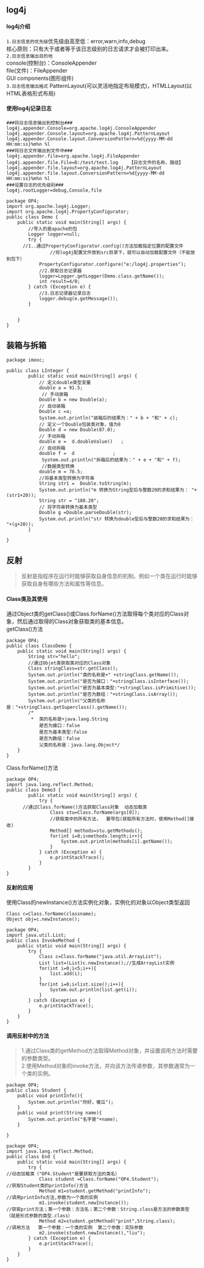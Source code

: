 ## log4j
#### log4j介绍
`1.日志信息的优先级`优先级由高至低：error,warn,info,debug<br/>
核心原则：只有大于或者等于该日志级别的日志请求才会被打印出来。<br/>
`2.日志信息输出目的地`<br/>
console(控制台)：ConsoleAppender<br/>
file(文件)：FileAppender<br/>
GUI components(图形组件)<br/>
`3.日志信息输出格式`
PatternLayout(可以灵活地指定布局模式)，HTMLLayout(以HTML表格形式布局)
#### 使用log4j记录日志
```
###将日志信息输出到控制台###
log4j.appender.Console=org.apache.log4j.ConsoleAppender
log4j.appender.Console.layout=org.apache.log4j.PatternLayout
log4j.appender.Console.layout.ConversionPattern=%d{yyyy-MM-dd HH:mm:ss}%m%n %l
###将日志文件输出到文件中###
log4j.appender.file=org.apache.log4j.FileAppender
log4j.appender.file.File=D:/test/test.log    【日志文件的名称，路径】
log4j.appender.file.layout=org.apache.log4j.PatternLayout
log4j.appender.file.layout.ConversionPattern=%d{yyyy-MM-dd HH:mm:ss}%m%n %l
###设置日志的优先级别###
log4j.rootLogger=debug,Console,file
```
```
package OP4;
import org.apache.log4j.Logger;
import org.apache.log4j.PropertyConfigurator;
public class Demo {
	public static void main(String[] args) {
		//导入的是apache的包
		Logger logger=null;
		try {
      //1..通过PropertyConfigurator.config()方法加载指定位置的配置文件
			    //将log4j配置文件放到src目录下，就可以自动加载配置文件（不能放到包下）
			PropertyConfigurator.configure("e:/log4j.properties");
			//2.获取日志记录器
			logger=Logger.getLogger(Demo.class.getName());
			int result=4/0;
		} catch (Exception e) {
			//3.日志记录器记录日志
			logger.debug(e.getMessage());
		}
		
		
	}
}

```
## 装箱与拆箱
```
package imooc;

public class LInteger {
	    public static void main(String[] args) {
	        // 定义double类型变量
			double a = 91.5; 
	         // 手动装箱
			Double b = new Double(a);       	        
	        // 自动装箱
			Double c =a;
	        System.out.println("装箱后的结果为：" + b + "和" + c);	        
	        // 定义一个Double包装类对象，值为8
			Double d = new Double(87.0);	        
	        // 手动拆箱
			double e =  d.doubleValue()   ;	        
	        // 自动拆箱
			double f =  d              ;	        
	         System.out.println("拆箱后的结果为：" + e + "和" + f);	         
	         //数据类型转换
	     	double m = 78.5;
			//将基本类型转换为字符串
			String str1 =  Double.toString(m);	        
			System.out.println("m 转换为String型后与整数20的求和结果为： "+(str1+20));			
			String str = "180.20";
		    // 将字符串转换为基本类型
			Double g =Double.parseDouble(str);
			System.out.println("str 转换为double型后与整数20的求和结果为： "+(g+20));
		}
	
}
```
## 反射
> 反射是指程序在运行时能够获取自身信息的机制。例如一个类在运行时能够获取自身有哪些方法和属性等信息。

#### Class类及其使用
通过Object类的getClass()或Class.forName()方法取得每个类对应的Class对象，然后通过取得的Class对象获取类的基本信息。<br/>
getClass()方法
```
package OP4;
public class ClassDemo {
	public static void main(String[] args) {
		String str="hello";
		//通过Objet类获取类对应的Class对象
		Class stringClass=str.getClass();
		System.out.println("类的名称是+" +stringClass.getName());
		System.out.println("是否为接口："+stringClass.isInterface());
		System.out.println("是否为基本类型:"+stringClass.isPrimitive());
		System.out.println("是否为数组："+stringClass.isArray());
		System.out.println("父类的名称是："+stringClass.getSuperclass().getName());
		/*
		 *  类的名称是+java.lang.String
			是否为接口：false
			是否为基本类型:false
			是否为数组：false
			父类的名称是：java.lang.Object*/
	}
}
```
Class.forName()方法
```
package OP4;
import java.lang.reflect.Method;
public class Demo3 {
		public static void main(String[] args) {
			try {
      //通过Class.forName()方法获取Class对象  动态加载类
				Class stu=Class.forName(args[0]);
				//获取类中的所有方法，  要导包(获取所有方法时，使用Method[]接收)
				Method[] methods=stu.getMethods();
				for(int i=0;i<methods.length;i++){
					System.out.println(methods[i].getName());
				}
			} catch (Exception e) {
				e.printStackTrace();
			}
		}
}
```
#### 反射的应用
使用Class的newInstance()方法实例化对象，实例化的对象以Object类型返回
```
Class c=Class.forName(classname);
Object obj=c.newInstance();
```
```
package OP4;
import java.util.List;
public class InvokeMethod {
	public static void main(String[] args) {
		try {
			Class c=Class.forName("java.util.ArrayList");
			List list=(List)c.newInstance();//生成ArrayList实例
			for(int i=0;i<5;i++){
				list.add(i);
			}
			for(int i=0;i<list.size();i++){
				System.out.println(list.get(i));
			}
		} catch (Exception e) {
			e.printStackTrace();
		}
	}
}
```
#### 调用反射中的方法
> 1.通过Class类的getMethod方法取得Method对象，并设置调用方法时需要的参数类型。<br/>
> 2.使用Method对象的invoke方法，并向该方法传递参数，其参数通常为一个类的实例。
```
package OP4;
public class Student {
	public void printInfo(){
		System.out.println("你好，傻瓜");
	}
	public void print(String name){
		System.out.println("名字是"+name);
	}
	
}
```
```
package OP4;
import java.lang.reflect.Method;
public class End {
	public static void main(String[] args) {
		try {
//动态加载类（"OP4.Student"是要获取方法的类名）
 			Class student =Class.forName("OP4.Student");
//获取Student类的printInfo()方法
			Method m1=student.getMethod("printInfo");
//调用printInfo方法,参数为一个类的实例
			m1.invoke(student.newInstance());
//获取print方法；第一个参数：方法名；第二个参数：String.class是方法的参数类型（就是形式参数的类型.class）
			Method m2=student.getMethod("print",String.class);
//调用方法   第一个参数：一个类的实例  第二个参数：实际参数
			m2.invoke(student.newInstance(),"liu");
		} catch (Exception e) {
			e.printStackTrace();
		}
	}
}
```


